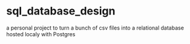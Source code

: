 # sql_database_design
a personal project to turn a bunch of csv files into a relational database hosted localy with Postgres
